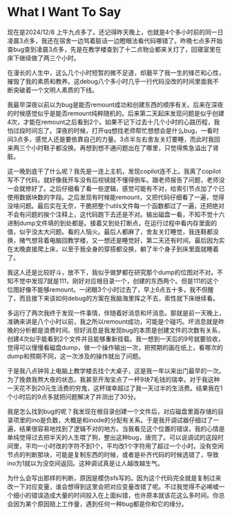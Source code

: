 # What I Want To Say

现在是2024/12/8 上午九点多了。还记得昨天晚上，也就是4个多小时前的同一日凌晨3点多，我还在宿舍一边骂着脏话一边瞪眼法看代码哪错了。昨晚七点多开始查bug查到凌晨3点多，先是在教学楼查到了十二点物业都来关灯了，回寝室里在床下继续做了两三个小时。

在漫长的人生中，这么几个小时短暂的微不足道，却磨平了我一生的锋芒和心性，摧毁了我的素质和教养。这debug八个多小时几乎一行代码没改的时间里面我不断突破着一个文明人素质的下线。

我最早深夜以前以为bug是能否remount成功和创建东西的顺序有关。后来在深夜的时候感觉似乎是能否remount纯粹随机的。后来第二天起床发现问题是似乎创建4次，才能在remount之后看到2个。如果不记下过去十几个小时的心路历程，我怕过段时间忘了。深夜的时候，打开qq想找老师帮忙想想会是什么bug，一看时间3点多，感觉人还是要依靠自己的力量。3点半左右舍友关灯要睡，而此时我回来两三个小时鞋子都没换。再想到想不通问题出在了哪里，只觉得焦急溢出了肾脏。

这一晚到底干了什么呢？我先是一连上主机，发现copilot连不上。我离了copilot写不了代码，就好像我开车没有后视镜就不懂得倒车。跟老师报告了问题，老师没一会就修好了。之后仔细看了看一些逻辑，感觉可能有不对，给索引节点加了个已使用数据块数的字段。之后发现有时候能remount，又把代码仔细看了一遍，觉得没啥问题。最后实在无奈，干脆把整个utils文件每一个函数都过了一遍，还把绝对不会有问题的挨个注释上，这代码跑下去还是不对。输出磁盘一看，不知不觉十六进制dump文件填的到处都是。接着又到处打断点，在运行过程中看内存里面的值，似乎没太大问题。看的人恼火。最后人都麻了，舍友关灯睡觉，我连鞋都没换，赌气想背着电脑回教学楼，又一想还是睡觉好，第二天还有时间。最后因为实在太晚直接爬上床，以至于我全身的穿搭都没换，躺了半个身子到床里面就睡着了。

我这人还是比较好斗，放不下，我似乎做梦都在研究那个dump的位图对不对。不知不觉中发现7就是111，刚好对应根目录一个，创建的东西两个。但是111的这个位图好像不能够remount。一闭眼3个小时过去了，早上6点五十多，我不但醒了，而且接下来该如何debug的方案在我脑海里挥之不去，索性就下床继续看。

多运行了两次我终于发现一件事情，伴随着好消息和坏消息。那就是前一天晚上，准确来讲是八个小时以前，我之所以remount成功，可能是个碰巧。坏消息就是昨晚的分析都是浪费时间。但好消息是我发现bug的本质是创建文件的次数有关系，创建4次似乎能看到2个文件并且能够重新挂载。我一想到一天后的9号就要验收，觉得可以慢慢看磁盘dump，做一个操作输出一次，把预期的画在纸上，看哪次的dump和预期不同，这一次涉及的操作就出了问题。

于是我八点钟背上电脑上教学楼去找个大桌子，这是我一年以来出门最早的一次。为了挽救我熬大夜的状态，我甚至开淘宝点了一杯9块7毛钱的瑞幸。对于我这种一天花不到20元生活费的穷鬼，这杯瑞幸超过了我一天过半的生活费。结果我在1个小时后的9点多就把问题解决了并测出了30分。

我是怎么找到bug的呢？我发现在根目录创建一个文件后，对应磁盘里面存储的目录项里的ino是负数，大概是和inode的分配有关系。于是我开调试器仔细过了一遍，结果很容易地找到了逻辑不对的地方。当我看见这个位置的错误，我的心情是单纯觉得过去把半天的人生喂了狗，整出这种bug，唐完了。可以说调试的这段时间里，平均一小时改的字符不到1个，平均改1个字符用了超过一个小时。没有空闲节点的判断那块，可能是复制东西的时候，或者是补齐代码的时候选错了，导致ino为1就以为没空间返回。这种调试真是让人越改越生气。

为什么会写出那样的判断，原因是模仿sfs写的。因为这个代码完全就是复制过来改一下对应变量，谁会想得到这里会把对应变量改错了呢。不过我觉得不必唏嘘一个细小的错误造成大量的时间投入在上面纠错，也许原本就该花这么多时间。你总会因为某个原因赔上工作量，遇到任何一种bug都是你和它的缘分。

